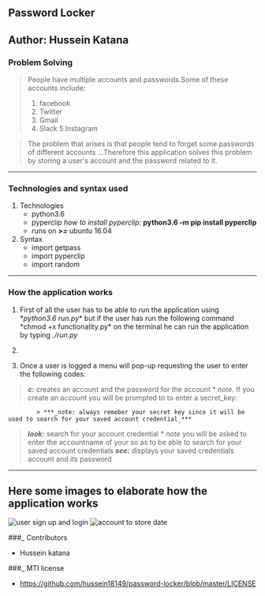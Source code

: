 ## Password Locker

## __Author: Hussein Katana__

### __Problem Solving__
> People have multiple accounts and passwords.Some of these accounts include:
> 1. facebook
> 2. Twitter
> 3. Gmail
> 4. Slack 
> 5.Instagram

> The problem that arises is that people tend to forget some passwords of different accounts
> ...Therefore this application solves this problem by storing a user's account and the password related to it.

***
### __Technologies and syntax used__
1. Technologies
    * python3.6
    * pyperclip *how to install pyperclip:* __python3.6 -m pip install pyperclip__
    * runs on ***>=*** ubuntu 16.04
2. Syntax
    * import getpass
    * import pyperclip
    * import random

***

### __How the application works__
1. First of all the user has to be able to run the application using \*_python3.6 run.py_\* but if the user has run the following command \*chmod +x functionality.py\* on the terminal he can run the application by typing *./run.py*

2.

3. Once a user is logged a menu will pop-up requesting the user to enter the following codes:
  > **_c:_** creates an account and the password for the account
      * *note*. If you create an account you will be prompted to to enter a secret_key:

            > ***_note: always remeber your secret key since it will be used to search for your saved account credential_***
  > **_look:_** search for your account credential
      * *note* you will be asked to enter the accountname of your so as to be able to search for your saved account credentials
  > **_see:_** displays your saved credentials account and its password

***

## Here some images to elaborate how the application works
![user sign up and login](/)
![account to store date](/)


###_ Contributors
 + Hussein katana
 
 ###_ MTI license
 + https://github.com/hussein18149/password-locker/blob/master/LICENSE






















